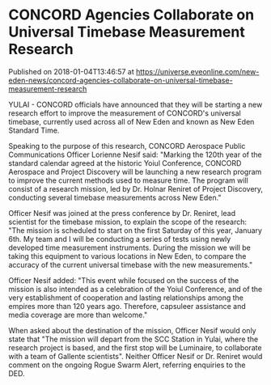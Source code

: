 # CONCORD Agencies Collaborate on Universal Timebase Measurement Research
Published on 2018-01-04T13:46:57 at https://universe.eveonline.com/new-eden-news/concord-agencies-collaborate-on-universal-timebase-measurement-research

YULAI - CONCORD officials have announced that they will be starting a new research effort to improve the measurement of CONCORD's universal timebase, currently used across all of New Eden and known as New Eden Standard Time.

Speaking to the purpose of this research, CONCORD Aerospace Public Communications Officer Lorienne Nesif said: "Marking the 120th year of the standard calendar agreed at the historic Yoiul Conference, CONCORD Aerospace and Project Discovery will be launching a new research program to improve the current methods used to measure time. The program will consist of a research mission, led by Dr. Holnar Reniret of Project Discovery, conducting several timebase measurements across New Eden."

Officer Nesif was joined at the press conference by Dr. Reniret, lead scientist for the timebase mission, to explain the scope of the research: "The mission is scheduled to start on the first Saturday of this year, January 6th. My team and I will be conducting a series of tests using newly developed time measurement instruments. During the mission we will be taking this equipment to various locations in New Eden, to compare the accuracy of the current universal timebase with the new measurements."

Officer Nesif added: "This event while focused on the success of the mission is also intended as a celebration of the Yoiul Conference, and of the very establishment of cooperation and lasting relationships among the empires more than 120 years ago. Therefore, capsuleer assistance and media coverage are more than welcome."

When asked about the destination of the mission, Officer Nesif would only state that "The mission will depart from the SCC Station in Yulai, where the research project is based, and the first stop will be Luminaire, to collaborate with a team of Gallente scientists". Neither Officer Nesif or Dr. Reniret would comment on the ongoing Rogue Swarm Alert, referring enquiries to the DED.
